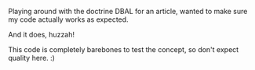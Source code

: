 Playing around with the doctrine DBAL for an article, wanted to make sure my code actually works as expected.

And it does, huzzah!

This code is completely barebones to test the concept, so don't expect quality here. :)